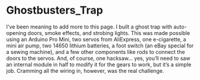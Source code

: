 # Ghostbusters_Trap

I've been meaning to add more to this page. I built a ghost trap with auto-opening doors, smoke effects, and strobing lights. This was made possible using an Arduino Pro Mini, two servos from AliExpress, one e-cigarette, a mini air pump, two 14650 lithium batteries, a foot switch (an eBay special for a sewing machine), and a few other components like rods to connect the doors to the servos. And, of course, one hacksaw... yes, you’ll need to saw an internal module in half to modify it for the gears to work, but it’s a simple job. Cramming all the wiring in, however, was the real challenge.
